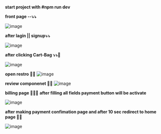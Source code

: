 **start project with #npm run dev**

**front page --⤵️⤵️**

![image](https://github.com/user-attachments/assets/9b417f19-19b9-4688-a93e-48a70fd38a67)


**after lagin || signup⤵️⤵️**

![image](https://github.com/user-attachments/assets/4009eaa3-2569-4581-ab21-20b177aabc4a)

**after clicking Cart-Bag ⤵️⤵️🎉**

![image](https://github.com/user-attachments/assets/a9b89991-c902-43a2-a4e8-7e2d0ea62dd4)


**open restro 🎉🎉**
![image](https://github.com/user-attachments/assets/bc7a91f1-508b-44b7-9095-567daffa26fa)


**review componenet 🫵🎉**
![image](https://github.com/user-attachments/assets/d44e205c-6dfa-4084-a9ef-aac1d1426782)

**billing page 🚂🎉🫵**
**after filling all fields payment button will be activate**

![image](https://github.com/user-attachments/assets/39d24716-6cd0-4fa1-b854-07c55bbade27)


**after making payment confimation page and after 10 sec redirect to home page 👏👏**
 
 
 ![image](https://github.com/user-attachments/assets/9a009fce-20f9-47ba-809f-cebe92c36869)


